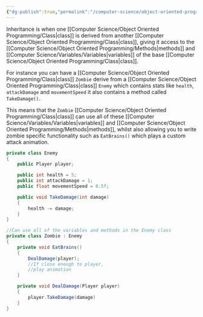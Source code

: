 ```yaml
---
{"dg-publish":true,"permalink":"/computer-science/object-oriented-programming/inheritance/","tags":["unfinished"]}
---
```


Inheritance is when one [[Computer Science/Object Oriented Programming/Class\|class]] is derived from another [[Computer Science/Object Oriented Programming/Class\|class]], giving it access to the [[Computer Science/Object Oriented Programming/Methods\|methods]] and [[Computer Science/Variables/Variables\|variables]] of the base [[Computer Science/Object Oriented Programming/Class\|class]].

For instance you can have a [[Computer Science/Object Oriented Programming/Class\|class]] `Zombie` derive from a [[Computer Science/Object Oriented Programming/Class\|class]] `Enemy` which contains stats like `health`, `attackDamage` and `movementSpeed` it also contains a method called `TakeDamage()`.

This means that the `Zombie` [[Computer Science/Object Oriented Programming/Class\|class]] can use all of these [[Computer Science/Variables/Variables\|variables]] and [[Computer Science/Object Oriented Programming/Methods\|methods]], whilst also allowing you to write zombie specific functionality such as `EatBrains()` which plays a custom attack animation.

```csharp
private class Enemy
{
	public Player player;

	public int health = 5;
	public int attackDamage = 1;
	public float movementSpeed = 0.5f;

	public void TakeDamage(int damage)
	{
		health -= damage;
	}
}

//Can use all of the variables and methods in the Enemy class
private class Zombie : Enemy
{
	private void EatBrains()
	{
		DealDamage(player);
		//If close enough to player,
		//play animation
	}

	private void DealDamage(Player player)
	{
		player.TakeDamage(damage)
	}
}
```
